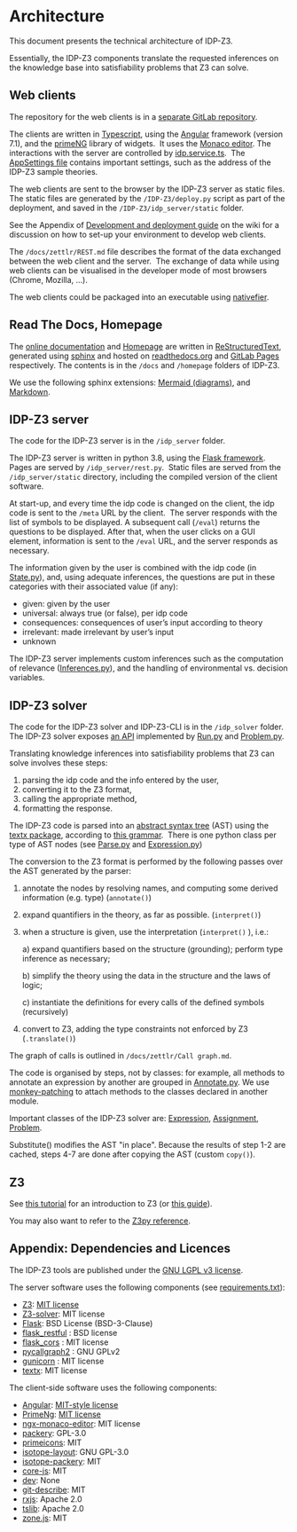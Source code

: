 # Architecture

This document presents the technical architecture of IDP-Z3.

Essentially, the IDP-Z3 components translate the requested inferences on the knowledge base into satisfiability problems that Z3 can solve.


## Web clients

The repository for the web clients is in a [separate GitLab repository](https://gitlab.com/krr/web-IDP-Z3).

The clients are written in [Typescript](https://www.typescriptlang.org/), using the [Angular](https://angular.io/) framework (version 7.1), and the [primeNG](https://www.primefaces.org/primeng/#/) library of widgets. 
It uses the [Monaco editor](https://www.npmjs.com/package/ngx-monaco-editor).
The interactions with the server are controlled by [idp.service.ts](https://gitlab.com/krr/web-IDP-Z3/blob/main/src/services/idp.service.ts). 
The [AppSettings file](https://gitlab.com/krr/web-IDP-Z3/blob/main/src/services/AppSettings.ts) contains important settings, such as the address of the IDP-Z3 sample theories.

The web clients are sent to the browser by the IDP-Z3 server as static files.
The static files are generated by the `/IDP-Z3/deploy.py` script as part of the deployment, and saved in the `/IDP-Z3/idp_server/static` folder.

See the Appendix of [Development and deployment guide](https://gitlab.com/krr/IDP-Z3/-/wikis/Development-and-deployment-guide) on the wiki for a discussion on how to set-up your environment to develop web clients.

The `/docs/zettlr/REST.md` file describes the format of the data exchanged between the web client and the server.  The exchange of data while using web clients can be visualised in the developer mode of most browsers (Chrome, Mozilla, …).

The web clients could be packaged into an executable using [nativefier](https://github.com/jiahaog/Nativefier).


## Read The Docs, Homepage
The [online documentation](http://docs.idp-z3.be/en/stable/) and [Homepage](https://www.idp-z3.be/) are written in [ReStructuredText](https://www.sphinx-doc.org/en/master/usage/restructuredtext/basics.html),  generated using [sphinx](https://www.sphinx-doc.org/en/master/) and hosted on [readthedocs.org](https://readthedocs.org/projects/idp-z3/) and [GitLab Pages](https://gitlab.com/krr/IDP-Z3/pages) respectively.  The contents is in the `/docs` and `/homepage` folders of IDP-Z3.

We use the following sphinx extensions: [Mermaid (diagrams)](https://pypi.org/project/sphinxcontrib-mermaid/), and [Markdown](https://www.sphinx-doc.org/en/master/usage/markdown.html).


## IDP-Z3 server
The code for the IDP-Z3 server is in the `/idp_server` folder.

The IDP-Z3 server is written in python 3.8, using the [Flask framework](https://flask.palletsprojects.com/en/1.1.x/).  Pages are served by `/idp_server/rest.py`.  Static files are served from the `/idp_server/static` directory, including the compiled version of the client software.

At start-up, and every time the idp code is changed on the client, the idp code is sent to the `/meta` URL by the client.  The server responds with the list of symbols to be displayed. A subsequent call (`/eval`) returns the questions to be displayed.  After that, when the user clicks on a GUI element, information is sent to the `/eval` URL, and the server responds as necessary. 

The information given by the user is combined with the idp code (in [State.py](/code_modules/server_state.html)), and, using adequate inferences, the questions are put in these categories with their associated value (if any):
* given: given by the user
* universal: always true (or false), per idp code
* consequences: consequences of user’s input according to theory
* irrelevant: made irrelevant by user’s input
* unknown

The IDP-Z3 server implements custom inferences such as the computation of relevance ([Inferences.py](/code_modules/server_inferences.html)), and the handling of environmental vs. decision variables.


## IDP-Z3 solver
The code for the IDP-Z3 solver and IDP-Z3-CLI is in the `/idp_solver` folder. The IDP-Z3 solver exposes [an API](/IDPLanguage.html#main-block) implemented by [Run.py](/code_modules/solver_run.html) and [Problem.py](/code_modules/solver_problem.html).

Translating knowledge inferences into satisfiability problems that Z3 can solve involves these steps:
1.  parsing the idp code and the info entered by the user, 
2.  converting it to the Z3 format,
3.  calling the appropriate method,
4.  formatting the response.

The IDP-Z3 code is parsed into an [abstract syntax tree](https://en.wikipedia.org/wiki/Abstract_syntax_tree) (AST) using the [textx package](https://github.com/textX/textX), according to [this grammar](https://gitlab.com/krr/IDP-Z3/blob/main/idp_solver/Idp.tx).  There is one python class per type of AST nodes (see [Parse.py](/code_modules/solver_parse.html) and [Expression.py](/code_modules/solver_expression.html))

The conversion to the Z3 format is performed by the following passes over the AST generated by the parser:
1.  annotate the nodes by resolving names, and computing some derived information (e.g. type) (`annotate()`)
2.  expand quantifiers in the theory, as far as possible. (`interpret()`)
3.  when a structure is given, use the interpretation (`interpret()` ), i.e.:

    a) expand quantifiers based on the structure (grounding); perform type inference as necessary;

    b) simplify the theory using the data in the structure and the laws of logic;

    c) instantiate the definitions for every calls of the defined symbols (recursively)
4. convert to Z3, adding the type constraints not enforced by Z3 (`.translate()`)

The graph of calls is outlined in `/docs/zettlr/Call graph.md`.

The code is organised by steps, not by classes:  for example, all methods to annotate an expression by another are grouped in [Annotate.py](/code_modules/solver_annotate.html).  We use [monkey-patching](https://www.geeksforgeeks.org/monkey-patching-in-python-dynamic-behavior/) to attach methods to the classes declared in another module.

Important classes of the IDP-Z3 solver are: [Expression](/code_modules/solver_expression.html#idp_solver.Expression.Expression), [Assignment](/code_modules/solver_assignments.html#idp_solver.Assignments.Assignment), [Problem](/code_modules/solver_problem.html#idp_solver.Problem.Problem).

Substitute() modifies the AST "in place".  Because the results of step 1-2 are cached, steps 4-7 are done after copying the AST (custom `copy()`).


## Z3

See [this tutorial](https://ericpony.github.io/z3py-tutorial/guide-examples.htm) for an introduction to Z3 (or [this guide](https://docs.google.com/presentation/d/1BgXIJNZJD6YTAT5k5ZSMv4irMeMA9a41EnJsIO1eK9Y/edit?usp=sharing)).

You may also want to refer to the [Z3py reference](https://z3prover.github.io/api/html/namespacez3py.html).


## Appendix: Dependencies and Licences
The IDP-Z3 tools are published under the [GNU LGPL v3 license](https://www.gnu.org/licenses/lgpl-3.0.en.html).  

The server software uses the following components (see [requirements.txt](https://gitlab.com/krr/IDP-Z3/-/blob/main/requirements.txt)):

* [Z3](https://github.com/Z3Prover/z3): [MIT license](https://github.com/Z3Prover/z3/blob/master/LICENSE.txt)
* [Z3-solver](https://pypi.org/project/z3-solver/): MIT license
* [Flask](https://pypi.org/project/Flask/): BSD License (BSD-3-Clause)
* [flask_restful](https://pypi.org/project/Flask-RESTful/) : BSD license
* [flask_cors](https://pypi.org/project/Flask-Cors/) : MIT license
* [pycallgraph2](https://pypi.org/project/pycallgraph2/) : GNU GPLv2
* [gunicorn](https://pypi.org/project/gunicorn/) : MIT license
* [textx](https://pypi.org/project/textX/): MIT license

The client-side software uses the following components:

* [Angular](https://angular.io/): [MIT-style license](https://angular.io/license)
* [PrimeNg](https://github.com/primefaces/primeng): [MIT license](https://github.com/primefaces/primeng/blob/master/LICENSE.md)
* [ngx-monaco-editor](https://www.npmjs.com/package/ngx-monaco-editor): MIT license
* [packery](https://www.npmjs.com/package/packery): GPL-3.0
* [primeicons](https://www.npmjs.com/package/primeicons): MIT
* [isotope-layout](https://www.npmjs.com/package/isotope-layout): GNU GPL-3.0
* [isotope-packery](https://www.npmjs.com/package/isotope-packery): MIT
* [core-js](https://www.npmjs.com/package/core-js): MIT
* [dev](https://www.npmjs.com/package/dev): None
* [git-describe](https://www.npmjs.com/package/git-describe): MIT
* [rxjs](https://www.npmjs.com/package/rxjs): Apache 2.0
* [tslib](https://www.npmjs.com/package/tslib): Apache 2.0
* [zone.js](https://www.npmjs.com/package/zone.js): MIT
